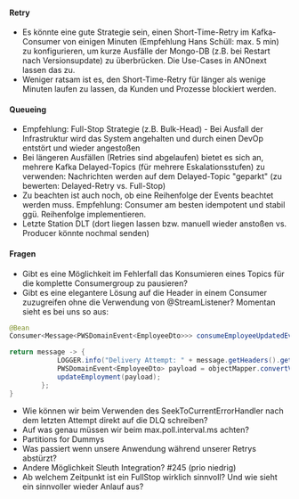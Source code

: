 #### Retry
* Es könnte eine gute Strategie sein, einen Short-Time-Retry im Kafka-Consumer von einigen Minuten (Empfehlung Hans Schüll: max. 5 min) zu konfigurieren, um kurze Ausfälle der Mongo-DB (z.B. bei Restart nach Versionsupdate) zu überbrücken. Die Use-Cases in ANOnext lassen das zu.
* Weniger ratsam ist es, den Short-Time-Retry für länger als wenige Minuten laufen zu lassen, da Kunden und Prozesse blockiert werden.

#### Queueing
* Empfehlung: Full-Stop Strategie (z.B. Bulk-Head) - Bei Ausfall der Infrastruktur wird das System angehalten und durch einen DevOp entstört und wieder angestoßen
* Bei längeren Ausfällen (Retries sind abgelaufen) bietet es sich an, mehrere Kafka Delayed-Topics (für mehrere Eskalationsstufen) zu verwenden: Nachrichten werden auf dem Delayed-Topic "geparkt" (zu bewerten: Delayed-Retry vs. Full-Stop)
* Zu beachten ist auch noch, ob eine Reihenfolge der Events beachtet werden muss. Empfehlung: Consumer am besten idempotent und stabil ggü. Reihenfolge implementieren.
* Letzte Station DLT (dort liegen lassen bzw. manuell wieder anstoßen vs. Producer könnte nochmal senden)

#### Fragen
* Gibt es eine Möglichkeit im Fehlerfall das Konsumieren eines Topics für die komplette Consumergroup zu pausieren?
* Gibt es eine elegantere Lösung auf die Header in einem Consumer zuzugreifen ohne die Verwendung von @StreamListener? Momentan sieht es bei uns so aus:
```java
@Bean
Consumer<Message<PWSDomainEvent<EmployeeDto>>> consumeEmployeeUpdatedEvent() {

return message -> {
            LOGGER.info("Delivery Attempt: " + message.getHeaders().get("deliveryAttempt"));
            PWSDomainEvent<EmployeeDto> payload = objectMapper.convertValue(message.getPayload(), new TypeReference<>() {});
            updateEmployment(payload);
        };
}
```
* Wie können wir beim Verwenden des SeekToCurrentErrorHandler nach dem letzten Attempt direkt auf die DLQ schreiben?
* Auf was genau müssen wir beim max.poll.interval.ms achten?
* Partitions for Dummys
* Was passiert wenn unsere Anwendung während unserer Retrys abstürzt?
* Andere Möglichkeit Sleuth Integration? #245 (prio niedrig)
* Ab welchem Zeitpunkt ist ein FullStop wirklich sinnvoll? Und wie sieht ein sinnvoller wieder Anlauf aus?
